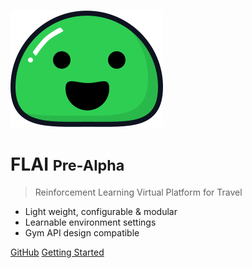 ![logo](https://raw.githubusercontent.com/docsifyjs/docsify/master/docs/_media/icon.svg)

# FLAI <small>Pre-Alpha</small>

> Reinforcement Learning Virtual Platform for Travel

- Light weight, configurable & modular
- Learnable environment settings
- Gym API design compatible

[GitHub](https://github.com/docsifyjs/docsify/)
[Getting Started](#Flai)
